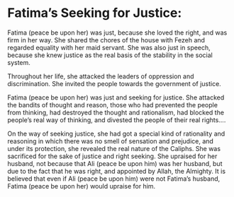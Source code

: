 Fatima’s Seeking for Justice:
=============================

Fatima (peace be upon her) was just, because she loved the right, and
was firm in her way. She shared the chores of the house with Fezeh and
regarded equality with her maid servant. She was also just in speech,
because she knew justice as the real basis of the stability in the
social system.

Throughout her life, she attacked the leaders of oppression and
discrimination. She invited the people towards the government of
justice.

Fatima (peace be upon her) was just and seeking for justice. She
attacked the bandits of thought and reason, those who had prevented the
people from thinking, had destroyed the thought and rationalism, had
blocked the people’s real way of thinking, and divested the people of
their real rights….

On the way of seeking justice, she had got a special kind of rationality
and reasoning in which there was no smell of sensation and prejudice,
and under its protection, she revealed the real nature of the Caliphs.
She was sacrificed for the sake of justice and right seeking. She
upraised for her husband, not because that Ali (peace be upon him) was
her husband, but due to the fact that he was right, and appointed by
Allah, the Almighty. It is believed that even if Ali (peace be upon him)
were not Fatima’s husband, Fatima (peace be upon her) would upraise for
him.


